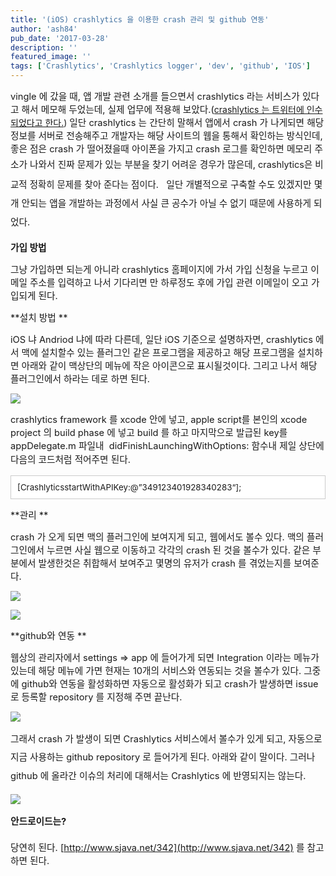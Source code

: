 ```yaml
---
title: '(iOS) crashlytics 을 이용한 crash 관리 및 github 연동'
author: 'ash84'
pub_date: '2017-03-28'
description: ''
featured_image: ''
tags: ['Crashlytics', 'Crashlytics logger', 'dev', 'github', 'IOS']
---
```



<span style="font-size: 11pt;"></span><span style="font-size: 11pt;"></span><span style="font-size: 11pt;">vingle 에 갔을 때, 앱 개발 관련 소개를 들으면서 crashlytics 라는 서비스가 있다고 해서 메모해 두었는데, 실제 업무에 적용해 보았다.(</span>[crashlytics 는 트위터에 인수되었다고 한다.](http://besuccess.com/2013/01/28496/)) <span style="background-color: transparent; font-size: 11pt;">일단 crashlytics 는 간단히 말해서 앱에서 crash 가 나게되면 해당 정보를 서버로 전송해주고 개발자는 해당 사이트의 웹을 통해서 확인하는 방식인데, 좋은 점은 crash 가 떨어졌을때 아이폰을 가지고 crash 로그를 확인하면 메모리 주소가 나와서 진짜 문제가 있는 부분을 찾기 어려운 경우가 많은데, </span><span style="background-color: transparent; font-size: 14.44444465637207px; line-height: 32.22222137451172px;">crashlytics은 비교적 정확히 문제를 찾아 준다는 점이다. </span><span style="background-color: transparent; font-size: 11pt; line-height: 2;"> </span><span style="background-color: transparent; font-size: 11pt; line-height: 2;"> 일단 개별적으로 구축할 수도 있겠지만 몇 개 안되는 앱을 개발하는 과정에서 사실 큰 공수가 아닐 수 없기 때문에 사용하게 되었다. </span>

<span style="font-size: 11pt;">**가입 방법**</span>

<span style="font-size: 11pt;">그냥 가입하면 되는게 아니라 crashlytics 홈페이지에 가서 가입 신청을 누르고 이메일 주소를 입력하고 나서 기다리면 만 하루정도 후에 가입 관련 이메일이 오고 가입되게 된다. </span>

<span style="font-size: 11pt;">**설치 방법 **</span>

<span style="font-size: 11pt;">iOS 냐 Andriod 냐에 따라 다른데, 일단 iOS 기준으로 설명하자면, crashlytics 에서 맥에 설치할수 있는 플러그인 같은 프로그램을 제공하고 해당 프로그램을 설치하면 아래와 같이 맥상단의 메뉴에 작은 아이콘으로 표시될것이다. 그리고 나서 해당 플러그인에서 하라는 데로 하면 된다. </span>

![](http://ash84.net/wp-content/uploads/1/cfile24.uf.243DAB475270B066133246.png)

<span style="font-size: 11pt;">crashlytics framework 를 xcode 안에 넣고, apple script를 본인의 xcode project 의 build phase 에 넣고 build 를 하고 마지막으로 발급된 key를 appDelegate.m 파일내  </span><span style="background-color: transparent; font-size: 11pt; line-height: 1.5;">didFinishLaunchingWithOptions: 함수내 제일 상단에 다음의 코드처럼 적어주면 된다. </span>

<span style="background-color: transparent; font-size: 9pt; line-height: 1.5;">  
</span>

<span style="font-size: 11pt;">  
</span><span style="font-size: 11pt;">  
</span><span style="font-size: 11pt;">  
</span><span style="font-size: 11pt;">  
</span><span style="font-size: 11pt;">  
</span><span style="font-size: 11pt;"></span>

<span style="font-size: 11pt;">  
</span>

<div class="txc-textbox" style="border: 1px solid rgb(203, 203, 203); background-color: rgb(255, 255, 255); padding: 10px;"><span style="font-size:10pt;">[</span><span class="s2" style="font-size: 10pt;">Crashlytics</span><span class="s1" style="font-size: 10pt;"></span><span class="s3" style="font-size: 10pt;">startWithAPIKey</span><span class="s1" style="font-size: 10pt;">:</span><span style="font-size: 10pt;">@”349123401928340283</span><span style="font-size: 10pt;">“</span><span style="font-size:10pt;">];</span>

</div><span class="s1">  
</span>

<span style="font-size: 11pt;">**관리 **</span>

<span style="font-size: 11pt;">crash 가 오게 되면 맥의 플러그인에 보여지게 되고, 웹에서도 볼수 있다. 맥의 플러그인에서 누르면 사실 웹으로 이동하고 각각의 crash 된 것을 볼수가 있다. 같은 부분에서 발생한것은 취합해서 보여주고 몇명의 유저가 crash 를 겪었는지를 보여준다. </span>

<span style="font-size: 11pt;">  
</span>

![](http://ash84.net/wp-content/uploads/1/cfile1.uf.2434154B5270B0A426A810.png)

<span style="font-size: 11pt;">  
</span>

![](http://ash84.net/wp-content/uploads/1/cfile8.uf.2136AD4A5270B0C91ED357.png)

<span style="font-size: 11pt;">  
</span>

<span style="font-size: 11pt;">**github와 연동 **</span>

<span style="font-size: 11pt;">웹상의 관리자에서 settings => app 에 들어가게 되면 Integration 이라는 메뉴가 있는데 해당 메뉴에 가면 현재는 10개의 서비스와 연동되는 것을 볼수가 있다. 그중에 github와 연동을 활성화하면 자동으로 활성화가 되고 crash가 발생하면 issue로 등록할 repository 를 지정해 주면 끝난다. </span>

<span style="font-size: 11pt;">  
</span>

![](http://ash84.net/wp-content/uploads/1/cfile27.uf.214AAB3A5270B0DC27FD0A.png)

<span style="font-size: 11pt;">  
</span>

<span style="font-size: 11pt;">그래서 crash 가 발생이 되면 </span><span style="background-color: transparent; font-size: 11pt; line-height: 2;">Crashlytics 서비스에서 볼수가 있게 되고, 자동으로 지금 사용하는 git<span style="font-size: 11pt;">hub repository 로 들어가게 된다. 아래와 같이 말이다. 그러나 github 에 올라간 이슈의 처리에 대해서는 </span></span><span style="font-size: 12px; line-height: 18px; background-color: transparent;"><span style="font-size: 11pt;">Crashlytics 에 반영되지는 않는다.</span> </span>

<span style="background-color: transparent; font-size: 11pt; line-height: 1.5;">  
</span>

![](http://ash84.net/wp-content/uploads/1/cfile8.uf.275421345270B1293585A9.png)

<span style="background-color: transparent; font-size: 11pt; line-height: 1.5;">  
</span>

<span style="background-color: transparent; font-size: 9pt; line-height: 1.5;">  
</span>

<span style="background-color: transparent; font-size: 11pt; line-height: 2;">**안드로이드는?**</span>

<span style="font-size: 11pt;">당연히 된다. [http://www.sjava.net/342](http://www.sjava.net/342) 를 참고하면 된다. </span>

<span class="s1">  
</span>

<span style="font-size: 11pt;">  
</span><span style="font-size: 11pt;">  
</span><span style="font-size: 11pt;">  
</span><span style="font-size: 11pt;">  
</span><span style="font-size: 11pt;">  
</span><span style="font-size: 11pt;"></span>



